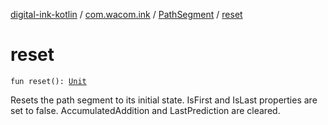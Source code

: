 [digital-ink-kotlin](../../index.md) / [com.wacom.ink](../index.md) / [PathSegment](index.md) / [reset](./reset.md)

# reset

`fun reset(): `[`Unit`](https://kotlinlang.org/api/latest/jvm/stdlib/kotlin/-unit/index.html)

Resets the path segment to its initial state.
IsFirst and IsLast properties are set to false. AccumulatedAddition and LastPrediction are cleared.

